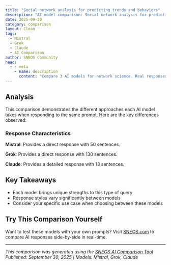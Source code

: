 ```yaml
---
title: "Social network analysis for predicting trends and behaviors"
description: "AI model comparison: Social network analysis for predicting trends and behaviors..."
date: 2025-09-30
category: comparison
layout: Clean
tags:
  - Mistral
  - Grok
  - Claude
  - AI Comparison
author: SNEOS Community
head:
  - - meta
    - name: description
      content: "Compare 3 AI models for network science. Real responses from Mistral, Grok, Claude with detailed analysis."
---
```


<ChatComparison
  title="Social network analysis for predicting trends and behaviors"
  prompt="Social network analysis for predicting trends and behaviors"
  :responses='{"Mistral": "Social network analysis (SNA) is a powerful tool for predicting trends and behaviors by examining the relationships and interactions between individuals, groups, or entities within a network. Here\u0027s how you can use SNA for prediction:\n\n### 1. **Identifying Key Influencers**\n - **Centrality Measures**: Use metrics like degree centrality, betweenness centrality, and closeness centrality to identify key influencers within the network. These individuals can drive trends and behaviors.\n - **Eigenvector Centrality**: This measure considers the importance of an individual\u0027s connections, helping to identify those who are connected to other influential nodes.\n\n### 2. **Community Detection**\n - **Modularity**: Detect communities or clusters within the network. Understanding these subgroups can help predict how information or behaviors will spread within and between these communities.\n - **Louvain Method**: An algorithm for community detection that optimizes modularity.\n\n### 3. **Information Diffusion**\n - **Cascades**: Analyze how information spreads through the network. Identify nodes that are critical in the diffusion process.\n - **Susceptible-Infected-Recovered (SIR) Model**: Use epidemiological models to simulate the spread of information or behaviors.\n\n### 4. **Sentiment Analysis**\n - **Text Analysis**: Combine SNA with sentiment analysis to understand the emotional tone of interactions. This can help predict shifts in public opinion or consumer sentiment.\n - **Natural Language Processing (NLP)**: Use NLP techniques to analyze the content of messages and posts within the network.\n\n### 5. **Temporal Analysis**\n - **Dynamic Networks**: Analyze how the network changes over time. Temporal analysis can help predict future trends by understanding past patterns.\n - **Event Detection**: Identify significant events or changes in the network that could influence future behaviors.\n\n### 6. **Structural Holes**\n - **Bridging Nodes**: Identify nodes that act as bridges between different communities. These nodes can be crucial in the spread of information or behaviors across the network.\n - **Structural Hole Theory**: Use this theory to understand how the absence of ties between certain nodes can create opportunities for information flow.\n\n### 7. **Predictive Modeling**\n - **Machine Learning**: Integrate SNA with machine learning algorithms to build predictive models. Features derived from SNA can be used as inputs for these models.\n - **Time Series Analysis**: Use time series data to predict future trends based on historical network data.\n\n### 8. **Visualization**\n - **Network Graphs**: Visualize the network to gain insights into its structure and dynamics. Tools like Gephi, Cytoscape, or NetworkX can be used for this purpose.\n - **Heatmaps**: Use heatmaps to visualize the density of interactions or the spread of information within the network.\n\n### 9. **Behavioral Analysis**\n - **Behavioral Patterns**: Identify recurring patterns of behavior within the network. These patterns can be used to predict future behaviors.\n - **Social Norms**: Understand the social norms and cultural influences within the network that drive behaviors.\n\n### 10. **Ethical Considerations**\n - **Privacy**: Ensure that the analysis respects the privacy and consent of individuals within the network.\n - **Bias**: Be aware of potential biases in the data and analysis that could affect the accuracy of predictions.\n\n### Tools and Technologies\n- **Gephi**: For visualizing and analyzing networks.\n- **NetworkX**: A Python library for the creation, manipulation, and study of complex networks.\n- **Cytoscape**: For visualizing molecular interaction networks and integrating these interactions with gene expression profiles.\n- **R**: With packages like igraph for network analysis.\n- **Python**: With libraries like NetworkX, PyVis, and Graph-tool.\n\n### Applications\n- **Marketing**: Predict consumer behaviors and trends to optimize marketing strategies.\n- **Public Health**: Predict the spread of diseases or health behaviors.\n- **Social Sciences**: Understand social dynamics and predict societal trends.\n- **Business**: Identify key influencers and predict market trends.\n\nBy leveraging these techniques and tools, social network analysis can provide valuable insights and predictions about trends and behaviors within a network.", "Grok": "Social Network Analysis (SNA) is a powerful methodology for studying the structure and dynamics of social relationships within networks. It can be applied to predict trends and behaviors by analyzing the connections, interactions, and influence patterns among individuals, groups, or entities in a network. Here\u0027s an in-depth look at how SNA is used for predicting trends and behaviors, along with key concepts, tools, and methodologies.\n\n---\n\n### **1. What is Social Network Analysis?**\nSNA is the process of mapping and analyzing relationships and flows between people, groups, organizations, or other connected entities. It uses graph theory to represent these relationships as nodes (entities) and edges (relationships). By studying the structure and properties of networks, SNA helps uncover hidden patterns, influential actors, and potential trends or behaviors.\n\n#### **Key Concepts in SNA:**\n- **Nodes and Edges**: Nodes represent individuals or entities, while edges represent the relationships or interactions between them (e.g., friendships, collaborations, or communications).\n- **Centrality Measures**: Metrics like degree centrality (number of connections), betweenness centrality (control over information flow), and eigenvector centrality (influence based on connections to other influential nodes) help identify key players in a network.\n- **Clustering and Communities**: Networks often form clusters or communities of tightly connected nodes, which can reveal sub-groups with shared interests or behaviors.\n- **Network Density**: The proportion of actual connections to possible connections in a network, which indicates the level of cohesion or interaction.\n- **Homophily**: The tendency of individuals to connect with others who are similar to them, which can influence the spread of behaviors or trends.\n- **Diffusion of Innovations**: How ideas, trends, or behaviors spread through networks, often modeled using theories like the Bass Diffusion Model.\n\n---\n\n### **2. How SNA is Used to Predict Trends and Behaviors**\nSNA can be leveraged to predict trends and behaviors by analyzing patterns of interaction, influence, and information flow. Below are some common applications and approaches:\n\n#### **a. Trend Prediction**\n- **Identifying Influencers**: Centrality measures can identify key influencers (e.g., individuals with high eigenvector centrality) who are likely to drive trends. For example, in social media, influencers with many followers or high engagement can initiate viral trends.\n- **Tracking Information Spread**: By modeling the flow of information through a network, SNA can predict how quickly a trend will spread and which communities will adopt it. Epidemic models (e.g., SIR model: Susceptible-Infected-Recovered) are often used to simulate this spread.\n- **Cluster Analysis**: Detecting clusters or communities in a network can reveal early adopters of a trend. Trends often start in niche communities before spreading to the broader network.\n\n#### **b. Behavior Prediction**\n- **Social Influence and Peer Effects**: Behaviors are often influenced by peers. SNA helps measure the strength of social ties and predict how behaviors (e.g., adopting a product, voting, or healthy habits) spread through a network via mechanisms like social learning or conformity.\n- **Homophily and Behavior Patterns**: Similar individuals tend to adopt similar behaviors. SNA can predict individual behavior based on the behaviors of their close connections.\n- **Diffusion Models**: Models like the Threshold Model (where individuals adopt a behavior only if a certain percentage of their connections have adopted it) or the Cascade Model (where adoption spreads like a chain reaction) help predict behavioral contagion.\n\n#### **c. Sentiment and Opinion Analysis**\n- SNA, combined with natural language processing (NLP), can analyze the sentiment of posts or communications in a network to predict shifts in public opinion or emerging trends. For instance, analyzing Twitter networks can reveal growing support or opposition to a topic.\n\n#### **d. Predictive Modeling with Network Features**\n- Network-based features (e.g., centrality, clustering coefficient, node degree) can be used as inputs in machine learning models to predict outcomes like purchasing behavior, political leanings, or health outcomes.\n- Temporal network analysis can track changes in network structure over time to forecast future behaviors or trends.\n\n---\n\n### **3. Applications of SNA in Predicting Trends and Behaviors**\nSNA is widely used across domains to forecast trends and behaviors. Here are some real-world examples:\n\n#### **a. Marketing and Consumer Behavior**\n- Predicting the adoption of new products by identifying early adopters and influencers in social media networks.\n- Analyzing customer networks to predict churn (e.g., if key connections leave a service, others might follow).\n- Viral marketing campaigns leverage SNA to target central nodes for maximum impact.\n\n#### **b. Public Health**\n- Predicting the spread of diseases by modeling contact networks (e.g., using SNA to identify super-spreaders during pandemics).\n- Encouraging healthy behaviors (e.g., smoking cessation or vaccination) by targeting influential individuals in a community.\n\n#### **c. Political Campaigns and Social Movements**\n- Predicting election outcomes by analyzing voter influence networks and opinion leaders.\n- Tracking the spread of social movements or protests through online and offline networks (e.g., hashtag diffusion on Twitter during the Arab Spring).\n\n#### **d. Technology and Innovation**\n- Predicting technology adoption rates by studying collaboration networks within industries or organizations.\n- Identifying potential innovators or disruptors by analyzing their position in knowledge-sharing networks.\n\n#### **e. Crime and Security**\n- Predicting criminal behavior or terrorist activities by analyzing communication and affiliation networks.\n- Identifying key players in illegal networks using centrality measures.\n\n---\n\n### **4. Tools and Techniques for SNA**\nSeveral tools and techniques are available for conducting SNA and making predictions:\n\n#### **a. Software and Libraries**\n- **Gephi**: An open-source tool for visualizing and analyzing networks.\n- **NetworkX**: A Python library for creating, manipulating, and studying complex networks.\n- **Pajek**: A tool for large-scale network analysis and visualization.\n- **UCINET**: A comprehensive software for SNA with advanced statistical tools.\n- **Graph Databases**: Tools like Neo4j are used to store and query network data efficiently.\n\n#### **b. Data Sources**\n- Social media platforms (e.g., Twitter, Instagram, LinkedIn) provide rich data for SNA through APIs (e.g., follower networks, retweets, likes).\n- Communication logs (e.g., emails, phone records) are used in organizational or criminal analyses.\n- Surveys and interviews can map offline social networks.\n\n#### **c. Predictive Models**\n- **Machine Learning**: Combine network features with supervised learning (e.g., logistic regression, random forests) to predict behaviors or trends.\n- **Agent-Based Modeling (ABM)**: Simulate individual behaviors in a network to predict emergent trends.\n- **Epidemic Models**: Use SIR or SEIR models to predict the spread of trends or behaviors through a network.\n\n---\n\n### **5. Challenges in Using SNA for Prediction**\nWhile SNA is a powerful tool, it faces several challenges:\n- **Data Quality and Availability**: Incomplete or noisy data (e.g., missing connections or biased sampling) can lead to inaccurate predictions.\n- **Dynamic Networks**: Social networks evolve over time, making static models less effective. Temporal analysis is often needed but is computationally expensive.\n- **Privacy and Ethics**: Collecting and analyzing personal network data raises ethical concerns and requires compliance with regulations like GDPR.\n- **Scalability**: Large networks (e.g., social media with millions of users) require significant computational resources for analysis.\n- **Causality**: SNA often identifies correlations (e.g., between connections and behavior), but establishing causality can be difficult.\n\n---\n\n### **6. Case Study: Predicting Trends on Twitter**\n**Objective**: Predict the virality of a hashtag or meme on Twitter.\n- **Data**: Twitter API is used to collect data on users, followers, retweets, and hashtag usage.\n- **Network Construction**: Nodes represent users, and edges represent follower relationships or retweet interactions.\n- **Analysis**:\n - Identify influential users using centrality measures (e.g., degree centrality for most connections, betweenness centrality for information bridges).\n - Detect communities using clustering algorithms like Louvain Modularity to identify niche groups driving the trend.\n - Model diffusion using an epidemic model to predict how many users will adopt the hashtag over time.\n- **Outcome**: Predictions about the spread of the hashtag, including potential virality and key influencers, help marketers or analysts act accordingly.\n\n---\n\n### **7. Future Directions**\n- **Integration with AI**: Combining SNA with deep learning (e.g., Graph Neural Networks) to predict trends and behaviors in complex, dynamic networks.\n- **Real-Time Analysis**: Leveraging streaming data for real-time trend prediction, especially on platforms like TikTok or Instagram.\n- **Multilayer Networks**: Analyzing networks across multiple dimensions (e.g., online and offline interactions) for more accurate predictions.\n- **Ethical Frameworks**: Developing guidelines for responsible use of SNA in predictive modeling to protect privacy and prevent misuse.\n\n---\n\n### **Conclusion**\nSocial Network Analysis is a valuable tool for predicting trends and behaviors by uncovering the underlying structures and dynamics of social interactions. By identifying influencers, mapping communities, and modeling diffusion processes, SNA provides actionable insights across domains like marketing, public health, and politics. While challenges like data quality and ethical concerns persist, advancements in tools, techniques, and interdisciplinary approaches continue to enhance its predictive power. If you\u0027re interested in applying SNA to a specific problem, consider starting with accessible tools like Gephi or NetworkX and focusing on well-defined network data sources.", "Claude": "# Social Network Analysis for Predicting Trends and Behaviors\n\nSocial Network Analysis (SNA) is a powerful methodology for understanding and predicting trends and behaviors by examining the structure and dynamics of social relationships. Here\u0027s a comprehensive overview:\n\n## Core Concepts\n\n### Network Structure Elements\n- **Nodes**: Individuals, organizations, or entities\n- **Edges**: Relationships, interactions, or connections\n- **Centrality**: Measures of importance within the network\n- **Communities**: Clusters of highly connected nodes\n- **Bridges**: Connections between different groups\n\n### Key Metrics\n- **Degree Centrality**: Number of direct connections\n- **Betweenness Centrality**: Control over information flow\n- **Closeness Centrality**: Speed of reaching other nodes\n- **Clustering Coefficient**: Local network density\n- **Path Length**: Distance between nodes\n\n## Predictive Applications\n\n### Trend Prediction\n\u0060\u0060\u0060\nInformation Diffusion Models:\n\u251C\u2500\u2500 Threshold Models\n\u251C\u2500\u2500 Cascade Models\n\u251C\u2500\u2500 Epidemic Models\n\u2514\u2500\u2500 Machine Learning Approaches\n\u0060\u0060\u0060\n\n**Example Applications:**\n- Viral content prediction\n- Product adoption forecasting\n- Opinion spread modeling\n- Market trend analysis\n\n### Behavior Prediction\n- **Individual Level**: Predicting user actions based on network position\n- **Group Level**: Community behavior and collective actions\n- **System Level**: Network-wide phenomena and emergent behaviors\n\n## Methodological Approaches\n\n### 1. Structural Analysis\n- Identify influential nodes (opinion leaders, early adopters)\n- Map information pathways\n- Detect community structures\n- Analyze network evolution over time\n\n### 2. Dynamic Modeling\n\u0060\u0060\u0060python\n# Example: Simple influence model\ndef influence_spread(network, initial_adopters, threshold=0.3):\n adopters = set(initial_adopters)\n changed = True\n \n while changed:\n changed = False\n for node in network.nodes():\n if node not in adopters:\n influenced_neighbors = len([n for n in network.neighbors(node) \n if n in adopters])\n total_neighbors = len(list(network.neighbors(node)))\n \n if influenced_neighbors / total_neighbors \u003E= threshold:\n adopters.add(node)\n changed = True\n \n return adopters\n\u0060\u0060\u0060\n\n### 3. Machine Learning Integration\n- **Feature Engineering**: Network-based features (centrality, position, etc.)\n- **Graph Neural Networks**: Deep learning on graph structures\n- **Temporal Models**: Time-series analysis of network dynamics\n- **Ensemble Methods**: Combining multiple prediction approaches\n\n## Data Sources and Collection\n\n### Traditional Sources\n- Survey data and questionnaires\n- Communication logs\n- Organizational charts\n- Citation networks\n\n### Digital Sources\n- Social media platforms\n- Email networks\n- Mobile communication data\n- Online collaboration platforms\n- E-commerce interactions\n\n### Data Types\n- **Static Networks**: Fixed relationships\n- **Dynamic Networks**: Time-varying connections\n- **Multiplex Networks**: Multiple relationship types\n- **Attributed Networks**: Node/edge properties\n\n## Prediction Techniques\n\n### 1. Diffusion Models\n**Independent Cascade Model:**\n- Each active node gets one chance to activate neighbors\n- Activation probability based on edge weights\n\n**Linear Threshold Model:**\n- Nodes activate when influenced neighbors exceed threshold\n- Cumulative influence approach\n\n### 2. Link Prediction\n- Predicting future connections\n- Common neighbor metrics\n- Preferential attachment models\n- Matrix factorization approaches\n\n### 3. Community Evolution\n- Predicting community changes\n- Growth, decline, merging, splitting patterns\n- Stability analysis\n\n## Real-World Applications\n\n### Marketing and Business\n- **Influencer Identification**: Finding key nodes for marketing campaigns\n- **Customer Segmentation**: Community-based targeting\n- **Product Recommendation**: Network-based collaborative filtering\n- **Churn Prediction**: Using network position to predict customer retention\n\n### Public Health\n- **Epidemic Modeling**: Disease spread prediction\n- **Intervention Planning**: Optimal vaccination strategies\n- **Health Behavior**: Adoption of health practices\n\n### Political Science\n- **Electoral Prediction**: Voting behavior based on social influence\n- **Opinion Dynamics**: Political preference evolution\n- **Coalition Formation**: Alliance prediction\n\n### Technology and Innovation\n- **Technology Adoption**: Innovation diffusion patterns\n- **Research Collaboration**: Scientific breakthrough prediction\n- **Platform Growth**: User adoption modeling\n\n## Challenges and Limitations\n\n### Data Quality Issues\n- **Sampling Bias**: Incomplete"}' 
  published-date="13:21"
/>

## Analysis

This comparison demonstrates the different approaches each AI model takes when responding to the same prompt. Here are the key differences observed:

### Response Characteristics

**Mistral**: Provides a direct response with 50 sentences. 

**Grok**: Provides a direct response with 130 sentences. 

**Claude**: Provides a detailed response with 13 sentences. 

## Key Takeaways

- Each model brings unique strengths to this type of query
- Response styles vary significantly between models
- Consider your specific use case when choosing between these models

## Try This Comparison Yourself

Want to test these models with your own prompts? Visit [SNEOS.com](https://sneos.com) to compare AI responses side-by-side in real-time.

---

*This comparison was generated using the [SNEOS AI Comparison Tool](https://sneos.com)*
*Published: September 30, 2025 | Models: Mistral, Grok, Claude*
